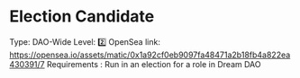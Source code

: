 # Election Candidate

Type: DAO-Wide
Level: 2️⃣
OpenSea link: https://opensea.io/assets/matic/0x1a92cf0eb9097fa48471a2b18fb4a822ea430391/7
Requirements : Run in an election for a role in Dream DAO